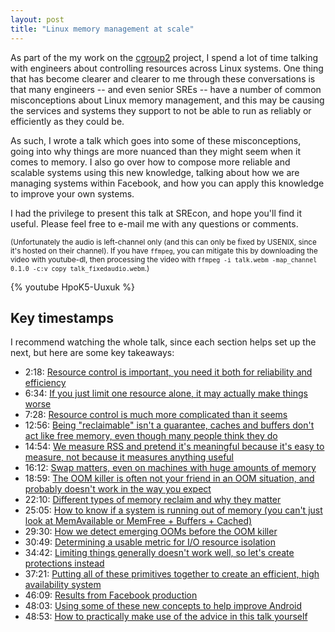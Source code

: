 ```yaml
---
layout: post
title: "Linux memory management at scale"
---
```


As part of the my work on the
[cgroup2](https://facebookmicrosites.github.io/cgroup2/) project, I spend a lot
of time talking with engineers about controlling resources across Linux
systems. One thing that has become clearer and clearer to me through these
conversations is that many engineers -- and even senior SREs -- have a number
of common misconceptions about Linux memory management, and this may be causing
the services and systems they support to not be able to run as reliably or
efficiently as they could be.

As such, I wrote a talk which goes into some of these misconceptions, going
into why things are more nuanced than they might seem when it comes to memory.
I also go over how to compose more reliable and scalable systems using this new
knowledge, talking about how we are managing systems within Facebook, and how
you can apply this knowledge to improve your own systems.

I had the privilege to present this talk at SREcon, and hope you'll find it
useful. Please feel free to e-mail me with any questions or comments.

<small>(Unfortunately the audio is left-channel only (and this can only be fixed
by USENIX, since it's hosted on their channel). If you have `ffmpeg`, you can
mitigate this by downloading the video with youtube-dl, then processing the
video with `ffmpeg -i talk.webm -map_channel 0.1.0 -c:v copy talk_fixedaudio.webm`.)</small>

{% youtube HpoK5-Uuxuk %}

## Key timestamps

I recommend watching the whole talk, since each section helps set up the next, but here are some key takeaways:

- 2:18: [Resource control is important, you need it both for reliability and efficiency](https://youtu.be/HpoK5-Uuxuk?t=138)
- 6:34: [If you just limit one resource alone, it may actually make things worse](https://youtu.be/HpoK5-Uuxuk?t=395)
- 7:28: [Resource control is much more complicated than it seems](https://youtu.be/HpoK5-Uuxuk?t=448)
- 12:56: [Being "reclaimable" isn't a guarantee, caches and buffers don't act like free memory, even though many people think they do](https://youtu.be/HpoK5-Uuxuk?t=776)
- 14:54: [We measure RSS and pretend it's meaningful because it's easy to measure, not because it measures anything useful](https://youtu.be/HpoK5-Uuxuk?t=894)
- 16:12: [Swap matters, even on machines with huge amounts of memory](https://youtu.be/HpoK5-Uuxuk?t=972)
- 18:59: [The OOM killer is often not your friend in an OOM situation, and probably doesn't work in the way you expect](https://youtu.be/HpoK5-Uuxuk?t=1139)
- 22:10: [Different types of memory reclaim and why they matter](https://youtu.be/HpoK5-Uuxuk?t=1330)
- 25:05: [How to know if a system is running out of memory (you can't just look at MemAvailable or MemFree + Buffers + Cached)](https://youtu.be/HpoK5-Uuxuk?t=1505)
- 29:30: [How we detect emerging OOMs before the OOM killer](https://youtu.be/HpoK5-Uuxuk?t=1770)
- 30:49: [Determining a usable metric for I/O resource isolation](https://youtu.be/HpoK5-Uuxuk?t=1849)
- 34:42: [Limiting things generally doesn't work well, so let's create protections instead](https://youtu.be/HpoK5-Uuxuk?t=2082)
- 37:21: [Putting all of these primitives together to create an efficient, high availability system](https://youtu.be/HpoK5-Uuxuk?t=2241)
- 46:09: [Results from Facebook production](https://youtu.be/HpoK5-Uuxuk?t=2769)
- 48:03: [Using some of these new concepts to help improve Android](https://youtu.be/HpoK5-Uuxuk?t=2883)
- 48:53: [How to practically make use of the advice in this talk yourself](https://youtu.be/HpoK5-Uuxuk?t=2933)
